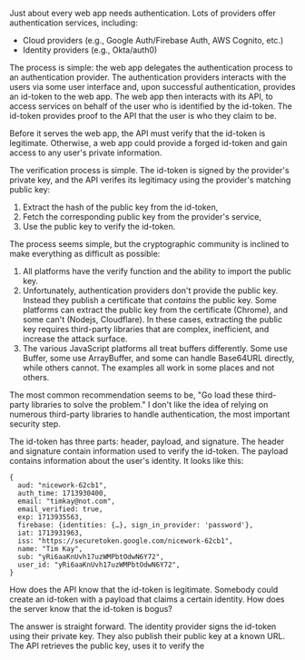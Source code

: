 Just about every web app needs authentication. Lots of providers offer authentication services, including:

* Cloud providers (e.g., Google Auth/Firebase Auth, AWS Cognito, etc.)
* Identity providers (e.g., Okta/auth0)

The process is simple: the web app delegates the authentication process to an authentication provider.
The authentication providers interacts with the users via some user interface and, upon successful authentication, provides an id-token to the web app.
The web app then interacts with its API, to access services on behalf of the user who is identified by the id-token.
The id-token provides proof to the API that the user is who they claim to be.

Before it serves the web app, the API must verify that the id-token is legitimate. Otherwise, a web app could provide a forged id-token and gain access to any user's private information. 

The verification process is simple. The id-token is signed by the provider's private key, and the API verifes its legitimacy using the provider's matching public key:

1. Extract the hash of the public key from the id-token,
2. Fetch the corresponding public key from the provider's service,
3. Use the public key to verify the id-token.

The process seems simple, but the cryptographic community is inclined to make everything as difficult as possible:

1. All platforms have the verify function and the ability to import the public key.
2. Unfortunately, authentication providers don't provide the public key. Instead they publish a certificate that *contains* the public key. Some platforms can extract the public key from the certificate (Chrome), and some can't (Nodejs, Cloudflare). In these cases, extracting the public key requires third-party libraries that are complex, inefficient, and increase the attack surface.
3. The various JavaScript platforms all treat buffers differently. Some use Buffer, some use ArrayBuffer, and some can handle Base64URL directly, while others cannot. The examples all work in some places and not others.

The most common recommendation seems to be, "Go load these third-party libraries to solve the problem." I don't like the idea of relying on numerous third-party libraries to handle authentication, the most important security step.

The id-token has three parts: header, payload, and signature.
The header and signature contain information used to verify the id-token. The payload contains information about the user's identity. It looks like this:

```
{
  aud: "nicework-62cb1",
  auth_time: 1713930400,
  email: "timkay@not.com",
  email_verified: true,
  exp: 1713935563,
  firebase: {identities: {…}, sign_in_provider: 'password'},
  iat: 1713931963,
  iss: "https://securetoken.google.com/nicework-62cb1",
  name: "Tim Kay",
  sub: "yRi6aaKnUvh17uzWMPbtOdwN6Y72",
  user_id: "yRi6aaKnUvh17uzWMPbtOdwN6Y72",
}
```

How does the API know that the id-token is legitimate. Somebody could create an id-token with a payload that claims a certain identity.
How does the server know that the id-token is bogus?

The answer is straight forward. The identity provider signs the id-token using their private key. They also publish their public key at a known URL. The API retrieves the public key, uses it to verify the 
